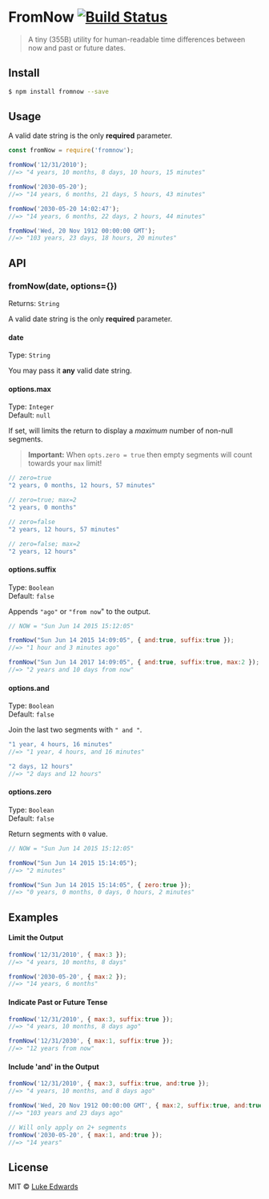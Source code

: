 # FromNow [![Build Status](https://travis-ci.org/lukeed/fromnow.svg?branch=master)](https://travis-ci.org/lukeed/fromnow)

> A tiny (355B) utility for human-readable time differences between now and past or future dates.

## Install

```sh
$ npm install fromnow --save
```

## Usage

A valid date string is the only **required** parameter.

```js
const fromNow = require('fromnow');

fromNow('12/31/2010');
//=> "4 years, 10 months, 8 days, 10 hours, 15 minutes"

fromNow('2030-05-20');
//=> "14 years, 6 months, 21 days, 5 hours, 43 minutes"

fromNow('2030-05-20 14:02:47');
//=> "14 years, 6 months, 22 days, 2 hours, 44 minutes"

fromNow('Wed, 20 Nov 1912 00:00:00 GMT');
//=> "103 years, 23 days, 18 hours, 20 minutes"
```

## API

### fromNow(date, options={})

Returns: `String`

A valid date string is the only **required** parameter.


#### date
Type: `String`

You may pass it **any** valid date string.

#### options.max
Type: `Integer`<br>
Default: `null`

If set, will limits the return to display a *maximum* number of non-null segments.

> **Important:** When `opts.zero = true` then empty segments will count towards your `max` limit!

```js
// zero=true
"2 years, 0 months, 12 hours, 57 minutes"

// zero=true; max=2
"2 years, 0 months"

// zero=false
"2 years, 12 hours, 57 minutes"

// zero=false; max=2
"2 years, 12 hours"
```

#### options.suffix

Type: `Boolean`<br>
Default: `false`

Appends `"ago"` or `"from now`" to the output.

```js
// NOW = "Sun Jun 14 2015 15:12:05"

fromNow("Sun Jun 14 2015 14:09:05", { and:true, suffix:true });
//=> "1 hour and 3 minutes ago"

fromNow("Sun Jun 14 2017 14:09:05", { and:true, suffix:true, max:2 });
//=> "2 years and 10 days from now"
```

#### options.and
Type: `Boolean`<br>
Default: `false`

Join the last two segments with `" and "`.

```js
"1 year, 4 hours, 16 minutes"
//=> "1 year, 4 hours, and 16 minutes"

"2 days, 12 hours"
//=> "2 days and 12 hours"
```

#### options.zero
Type: `Boolean`<br>
Default: `false`

Return segments with `0` value.

```js
// NOW = "Sun Jun 14 2015 15:12:05"

fromNow("Sun Jun 14 2015 15:14:05");
//=> "2 minutes"

fromNow("Sun Jun 14 2015 15:14:05", { zero:true });
//=> "0 years, 0 months, 0 days, 0 hours, 2 minutes"
```

## Examples

#### Limit the Output

```js
fromNow('12/31/2010', { max:3 });
//=> "4 years, 10 months, 8 days"

fromNow('2030-05-20', { max:2 });
//=> "14 years, 6 months"
```

#### Indicate Past or Future Tense

```js
fromNow('12/31/2010', { max:3, suffix:true });
//=> "4 years, 10 months, 8 days ago"

fromNow('12/31/2030', { max:1, suffix:true });
//=> "12 years from now"
```

#### Include 'and' in the Output

```js
fromNow('12/31/2010', { max:3, suffix:true, and:true });
//=> "4 years, 10 months, and 8 days ago"

fromNow('Wed, 20 Nov 1912 00:00:00 GMT', { max:2, suffix:true, and:true });
//=> "103 years and 23 days ago"

// Will only apply on 2+ segments
fromNow('2030-05-20', { max:1, and:true });
//=> "14 years"
```


## License

MIT © [Luke Edwards](https://lukeed.com)
